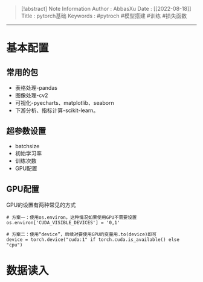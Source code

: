 > [!abstract] Note Information
> Author : AbbasXu
> Date : [[2022-08-18]]
> Title : pytorch基础
> Keywords : #pytroch #模型搭建 #训练 #损失函数 
---
# 基本配置
## 常用的包
- 表格处理-pandas 
- 图像处理-cv2
- 可视化-pyecharts、matplotlib、seaborn
- 下游分析、指标计算-scikit-learn。
## 超参数设置
- batchsize 
- 初始学习率
- 训练次数
- GPU配置 
## GPU配置 
GPU的设置有两种常见的方式

```
# 方案一：使用os.environ，这种情况如果使用GPU不需要设置
os.environ['CUDA_VISIBLE_DEVICES'] = '0,1'

# 方案二：使用“device”，后续对要使用GPU的变量用.to(device)即可
device = torch.device("cuda:1" if torch.cuda.is_available() else "cpu")
```
# 数据读入
